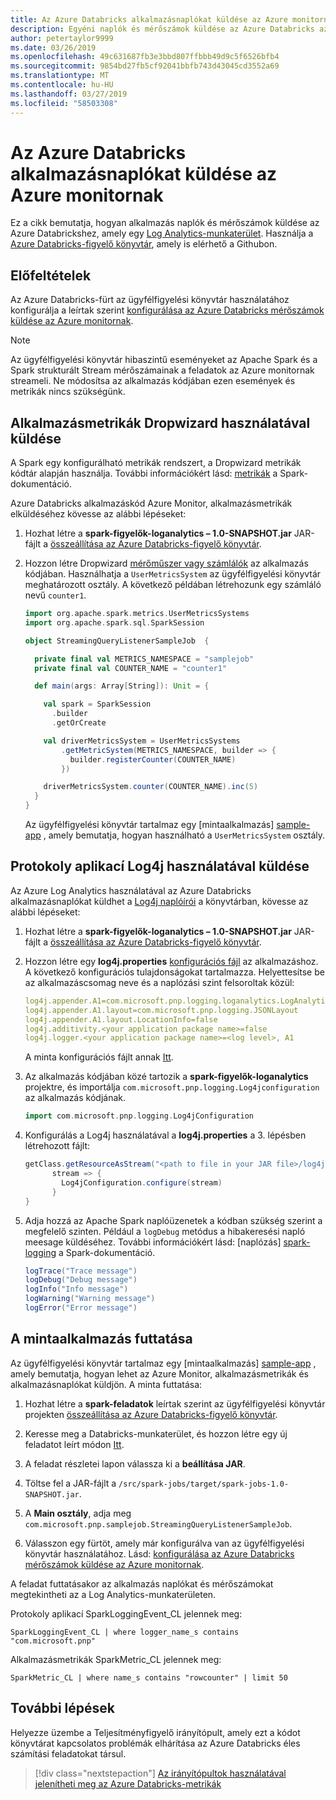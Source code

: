 ```yaml
---
title: Az Azure Databricks alkalmazásnaplókat küldése az Azure monitornak
description: Egyéni naplók és mérőszámok küldése az Azure Databricks az Azure monitornak
author: petertaylor9999
ms.date: 03/26/2019
ms.openlocfilehash: 49c631687fb3e3bbd807ffbbb49d9c5f6526bfb4
ms.sourcegitcommit: 9854bd27fb5cf92041bbfb743d43045cd3552a69
ms.translationtype: MT
ms.contentlocale: hu-HU
ms.lasthandoff: 03/27/2019
ms.locfileid: "58503308"
---
```

# <a name="send-azure-databricks-application-logs-to-azure-monitor"></a>Az Azure Databricks alkalmazásnaplókat küldése az Azure monitornak

Ez a cikk bemutatja, hogyan alkalmazás naplók és mérőszámok küldése az Azure Databrickshez, amely egy [Log Analytics-munkaterület](/azure/azure-monitor/platform/manage-access). Használja a [Azure Databricks-figyelő könyvtár](https://github.com/mspnp/spark-monitoring), amely is elérhető a Githubon.

## <a name="prerequisites"></a>Előfeltételek

Az Azure Databricks-fürt az ügyfélfigyelési könyvtár használatához konfigurálja a leírtak szerint [konfigurálása az Azure Databricks mérőszámok küldése az Azure monitornak][config-cluster].

> [!NOTE]
> Az ügyfélfigyelési könyvtár hibaszintű eseményeket az Apache Spark és a Spark strukturált Stream mérőszámainak a feladatok az Azure monitornak streameli. Ne módosítsa az alkalmazás kódjában ezen események és metrikák nincs szükségünk.

## <a name="send-application-metrics-using-dropwizard"></a>Alkalmazásmetrikák Dropwizard használatával küldése

A Spark egy konfigurálható metrikák rendszert, a Dropwizard metrikák kódtár alapján használja. További információkért lásd: [metrikák](https://spark.apache.org/docs/latest/monitoring.html#metrics) a Spark-dokumentáció.

Azure Databricks alkalmazáskód Azure Monitor, alkalmazásmetrikák elküldéséhez kövesse az alábbi lépéseket:

1. Hozhat létre a **spark-figyelők-loganalytics – 1.0-SNAPSHOT.jar** JAR-fájlt a [összeállítása az Azure Databricks-figyelő könyvtár][build-lib].

1. Hozzon létre Dropwizard [mérőműszer vagy számlálók](https://metrics.dropwizard.io/4.0.0/manual/core.html) az alkalmazás kódjában. Használhatja a `UserMetricsSystem` az ügyfélfigyelési könyvtár meghatározott osztály. A következő példában létrehozunk egy számláló nevű `counter1`.

    ```Scala
    import org.apache.spark.metrics.UserMetricsSystems
    import org.apache.spark.sql.SparkSession

    object StreamingQueryListenerSampleJob  {

      private final val METRICS_NAMESPACE = "samplejob"
      private final val COUNTER_NAME = "counter1"

      def main(args: Array[String]): Unit = {

        val spark = SparkSession
          .builder
          .getOrCreate

        val driverMetricsSystem = UserMetricsSystems
            .getMetricSystem(METRICS_NAMESPACE, builder => {
              builder.registerCounter(COUNTER_NAME)
            })

        driverMetricsSystem.counter(COUNTER_NAME).inc(5)
      }
    }
    ```

    Az ügyfélfigyelési könyvtár tartalmaz egy [mintaalkalmazás] [ sample-app] , amely bemutatja, hogyan használható a `UserMetricsSystem` osztály.

## <a name="send-application-logs-using-log4j"></a>Protokoly aplikací Log4j használatával küldése

Az Azure Log Analytics használatával az Azure Databricks alkalmazásnaplókat küldhet a [Log4j naplóírói](https://logging.apache.org/log4j/2.x/manual/appenders.html) a könyvtárban, kövesse az alábbi lépéseket:

1. Hozhat létre a **spark-figyelők-loganalytics – 1.0-SNAPSHOT.jar** JAR-fájlt a [összeállítása az Azure Databricks-figyelő könyvtár][build-lib].

1. Hozzon létre egy **log4j.properties** [konfigurációs fájl](https://logging.apache.org/log4j/2.x/manual/configuration.html) az alkalmazáshoz. A következő konfigurációs tulajdonságokat tartalmazza. Helyettesítse be az alkalmazáscsomag neve és a naplózási szint felsoroltak közül:

    ```YAML
    log4j.appender.A1=com.microsoft.pnp.logging.loganalytics.LogAnalyticsAppender
    log4j.appender.A1.layout=com.microsoft.pnp.logging.JSONLayout
    log4j.appender.A1.layout.LocationInfo=false
    log4j.additivity.<your application package name>=false
    log4j.logger.<your application package name>=<log level>, A1
    ```

    A minta konfigurációs fájlt annak [Itt][log4j.properties].

1. Az alkalmazás kódjában közé tartozik a **spark-figyelők-loganalytics** projektre, és importálja `com.microsoft.pnp.logging.Log4jconfiguration` az alkalmazás kódjának.

    ```Scala
    import com.microsoft.pnp.logging.Log4jConfiguration
    ```

1. Konfigurálás a Log4j használatával a **log4j.properties** a 3. lépésben létrehozott fájlt:

    ```Scala
    getClass.getResourceAsStream("<path to file in your JAR file>/log4j.properties")) {
          stream => {
            Log4jConfiguration.configure(stream)
          }
    }
    ```

1. Adja hozzá az Apache Spark naplóüzenetek a kódban szükség szerint a megfelelő szinten. Például a `logDebug` metódus a hibakeresési napló meesage küldéséhez. További információkért lásd: [naplózás] [ spark-logging] a Spark-dokumentáció.

    ```Scala
    logTrace("Trace message")
    logDebug("Debug message")
    logInfo("Info message")
    logWarning("Warning message")
    logError("Error message")
    ```

## <a name="run-the-sample-application"></a>A mintaalkalmazás futtatása

Az ügyfélfigyelési könyvtár tartalmaz egy [mintaalkalmazás] [ sample-app] , amely bemutatja, hogyan lehet az Azure Monitor, alkalmazásmetrikák és alkalmazásnaplókat küldjön. A minta futtatása:

1. Hozhat létre a **spark-feladatok** leírtak szerint az ügyfélfigyelési könyvtár projekten [összeállítása az Azure Databricks-figyelő könyvtár][build-lib].

1. Keresse meg a Databricks-munkaterület, és hozzon létre egy új feladatot leírt módon [Itt](https://docs.azuredatabricks.net/user-guide/jobs.html#create-a-job).

1. A feladat részletei lapon válassza ki a **beállítása JAR**.

1. Töltse fel a JAR-fájlt a `/src/spark-jobs/target/spark-jobs-1.0-SNAPSHOT.jar`.

1. A **Main osztály**, adja meg `com.microsoft.pnp.samplejob.StreamingQueryListenerSampleJob`.

1. Válasszon egy fürtöt, amely már konfigurálva van az ügyfélfigyelési könyvtár használatához. Lásd: [konfigurálása az Azure Databricks mérőszámok küldése az Azure monitornak][config-cluster].

A feladat futtatásakor az alkalmazás naplókat és mérőszámokat megtekintheti az a Log Analytics-munkaterületen.

Protokoly aplikací SparkLoggingEvent_CL jelennek meg:

```Kusto
SparkLoggingEvent_CL | where logger_name_s contains "com.microsoft.pnp"
```

Alkalmazásmetrikák SparkMetric_CL jelennek meg:

```Kusto
SparkMetric_CL | where name_s contains "rowcounter" | limit 50
```

## <a name="next-steps"></a>További lépések

Helyezze üzembe a Teljesítményfigyelő irányítópult, amely ezt a kódot könyvtárat kapcsolatos problémák elhárítása az Azure Databricks éles számítási feladatokat társul.

> [!div class="nextstepaction"]
> [Az irányítópultok használatával jelenítheti meg az Azure Databricks-metrikák](./dashboards.md)

<!-- links -->

[build-lib]: ./configure-cluster.md##build-the-azure-databricks-monitoring-library
[config-cluster]: ./configure-cluster.md
[log4j.properties]: https://github.com/mspnp/spark-monitoring/blob/master/src/spark-jobs/src/main/resources/com/microsoft/pnp/samplejob/log4j.properties
[sample-app]: https://github.com/mspnp/spark-monitoring/tree/master/src/spark-jobs
[spark-logging]: https://spark.apache.org/docs/2.3.0/api/java/org/apache/spark/internal/Logging.html